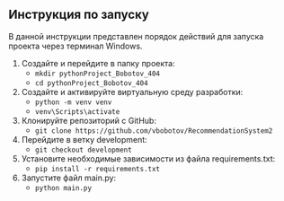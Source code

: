 ## Инструкция по запуску
В данной инструкции представлен порядок действий для запуска проекта через терминал Windows.
1. Создайте и перейдите в папку проекта:
    - `mkdir pythonProject_Bobotov_404`
    - `cd pythonProject_Bobotov_404`
2. Создайте и активируйте виртуальную среду разработки: 
    - `python -m venv venv`
    - `venv\Scripts\activate`
3. Клонируйте репозиторий с GitHub:
    - `git clone https://github.com/vbobotov/RecommendationSystem2`
4. Перейдите в ветку development:
    - `git checkout development`
5. Установите необходимые зависимости из файла requirements.txt:
    - `pip install -r requirements.txt`
6. Запустите файл main.py:
    - `python main.py`